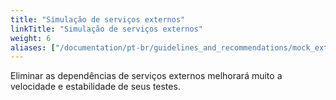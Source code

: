```yaml
---
title: "Simulação de serviços externos"
linkTitle: "Simulação de serviços externos"
weight: 6
aliases: ["/documentation/pt-br/guidelines_and_recommendations/mock_external_services/"]  
---
```


Eliminar as dependências de serviços externos melhorará muito
a velocidade e estabilidade de seus testes.